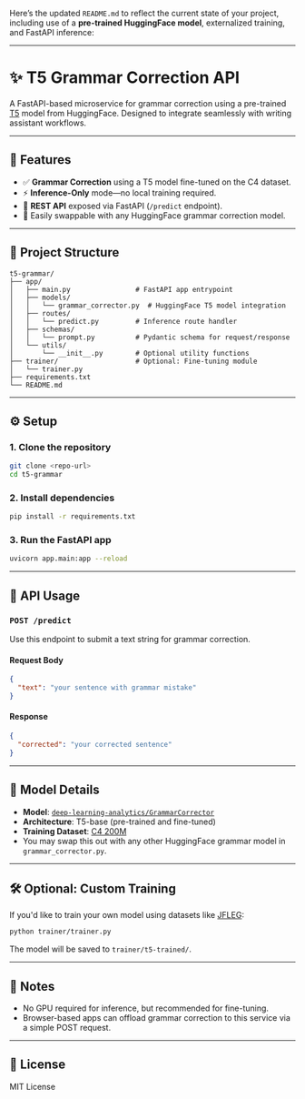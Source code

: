 Here’s the updated `README.md` to reflect the current state of your project, including use of a **pre-trained HuggingFace model**, externalized training, and FastAPI inference:

---

# ✨ T5 Grammar Correction API

A FastAPI-based microservice for grammar correction using a pre-trained [T5](https://huggingface.co/deep-learning-analytics/GrammarCorrector) model from HuggingFace. Designed to integrate seamlessly with writing assistant workflows.

---

## 🚀 Features

* ✅ **Grammar Correction** using a T5 model fine-tuned on the C4 dataset.
* ⚡️ **Inference-Only** mode—no local training required.
* 🔌 **REST API** exposed via FastAPI (`/predict` endpoint).
* 🔄 Easily swappable with any HuggingFace grammar correction model.

---

## 🧱 Project Structure

```
t5-grammar/
├── app/
│   ├── main.py                # FastAPI app entrypoint
│   ├── models/
│   │   └── grammar_corrector.py  # HuggingFace T5 model integration
│   ├── routes/
│   │   └── predict.py         # Inference route handler
│   ├── schemas/
│   │   └── prompt.py          # Pydantic schema for request/response
│   └── utils/
│       └── __init__.py        # Optional utility functions
├── trainer/                   # Optional: Fine-tuning module
│   └── trainer.py
├── requirements.txt
└── README.md
```

---

## ⚙️ Setup

### 1. Clone the repository

```bash
git clone <repo-url>
cd t5-grammar
```

### 2. Install dependencies

```bash
pip install -r requirements.txt
```

### 3. Run the FastAPI app

```bash
uvicorn app.main:app --reload
```

---

## 📡 API Usage

### `POST /predict`

Use this endpoint to submit a text string for grammar correction.

#### Request Body

```json
{
  "text": "your sentence with grammar mistake"
}
```

#### Response

```json
{
  "corrected": "your corrected sentence"
}
```

---

## 🧠 Model Details

* **Model**: [`deep-learning-analytics/GrammarCorrector`](https://huggingface.co/deep-learning-analytics/GrammarCorrector)
* **Architecture**: T5-base (pre-trained and fine-tuned)
* **Training Dataset**: [C4 200M](https://huggingface.co/datasets/c4)
* You may swap this out with any other HuggingFace grammar model in `grammar_corrector.py`.

---

## 🛠 Optional: Custom Training

If you'd like to train your own model using datasets like [JFLEG](https://huggingface.co/datasets/jhu-clsp/jfleg):

```bash
python trainer/trainer.py
```

The model will be saved to `trainer/t5-trained/`.

---

## 📝 Notes

* No GPU required for inference, but recommended for fine-tuning.
* Browser-based apps can offload grammar correction to this service via a simple POST request.

---

## 📄 License

MIT License